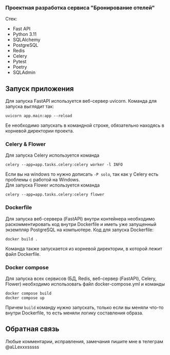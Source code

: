 ### Проектная разработка сервиса "Бронирование отелей"

Стек:
- Fast API
- Python 3.11
- SQLAlchemy
- PostgreSQL
- Redis
- Celery
- Pytest
- Poetry
- SQLAdmin


## Запуск приложения
Для запуска FastAPI используется веб-сервер uvicorn. Команда для запуска выглядит так:  
```
uvicorn app.main:app --reload
```  
Ее необходимо запускать в командной строке, обязательно находясь в корневой директории проекта.

### Celery & Flower
Для запуска Celery используется команда  
```
celery --app=app.tasks.celery:celery worker -l INFO 
```
Если вы на windows то нужно дописать `-P solo`, так как у Celery есть проблемы с работой на Windows.  
Для запуска Flower используется команда  
```
celery --app=app.tasks.celery:celery flower
``` 

### Dockerfile
Для запуска веб-сервера (FastAPI) внутри контейнера необходимо раскомментировать код внутри Dockerfile и иметь уже запущенный экземпляр PostgreSQL на компьютере.
Код для запуска Dockerfile:  
```
docker build .
```  
Команда также запускается из корневой директории, в которой лежит файл Dockerfile.

### Docker compose
Для запуска всех сервисов (БД, Redis, веб-сервер (FastAPI), Celery, Flower) необходимо использовать файл docker-compose.yml и команды
```
docker compose build
docker compose up
```
Причем `build` команду нужно запускать, только если вы меняли что-то внутри Dockerfile, то есть меняли логику составления образа.

## Обратная связь
Любые комментарии, исправления, замечания пишите мне в телеграм @aLLexxxsssss
